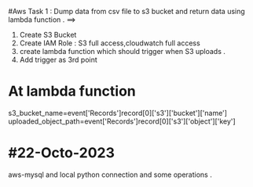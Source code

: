 #Aws Task 1 :
Dump data from csv file to s3 bucket and return data using lambda function .
==> 
  1. Create S3 Bucket
  2. Create IAM Role : S3 full access,cloudwatch full access
  3. create lambda function which should trigger when S3 uploads .
  4. Add trigger as 3rd point
  # At lambda function
  s3_bucket_name=event['Records']record[0]['s3']['bucket']['name']
  uploaded_object_path=event['Records']record[0]['s3']['object']['key']

#22-Octo-2023
=============
aws-mysql and local python connection and some operations .  
